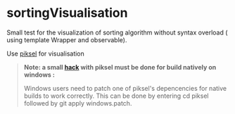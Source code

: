 # sortingVisualisation

Small test for the visualization of sorting algorithm without syntax overload ( using template Wrapper and observable).


Use [piksel](https://bernhardfritz.github.io/piksel/#/) for visualisation
> **Note: a small [hack](https://bernhardfritz.github.io/piksel/#:~:text=Copied-,Windows,-users%20need%20to) with piksel must be done for build natively on windows :**
> 
> Windows users need to patch one of piksel's depencencies for native builds to work correctly. This can be done by entering cd piksel followed by git apply windows.patch.